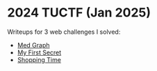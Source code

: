 # 2024 TUCTF (Jan 2025)

Writeups for 3 web challenges I solved:

- [Med Graph](./Med%20Graph/)
- [My First Secret](./My%20First%20Secret/)
- [Shopping Time](./Shopping%20Time/)